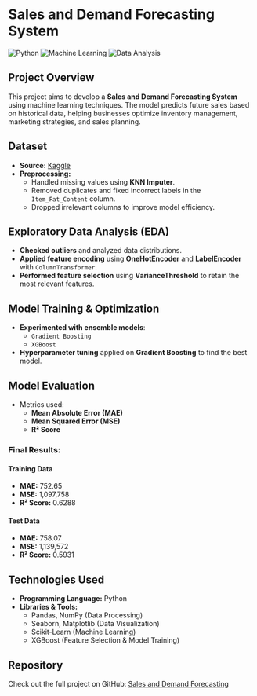# Sales and Demand Forecasting System

![Python](https://img.shields.io/badge/Python-3.8%2B-blue)
![Machine Learning](https://img.shields.io/badge/Machine%20Learning-Scikit--Learn-orange)
![Data Analysis](https://img.shields.io/badge/Data%20Analysis-Pandas%20%7C%20Seaborn%20%7C%20Matplotlib-green)

## Project Overview
This project aims to develop a **Sales and Demand Forecasting System** using machine learning techniques. The model predicts future sales based on historical data, helping businesses optimize inventory management, marketing strategies, and sales planning.

## Dataset
- **Source:** [Kaggle](https://www.kaggle.com/)
- **Preprocessing:**
  - Handled missing values using **KNN Imputer**.
  - Removed duplicates and fixed incorrect labels in the `Item_Fat_Content` column.
  - Dropped irrelevant columns to improve model efficiency.

## Exploratory Data Analysis (EDA)
- **Checked outliers** and analyzed data distributions.
- **Applied feature encoding** using **OneHotEncoder** and **LabelEncoder** with `ColumnTransformer`.
- **Performed feature selection** using **VarianceThreshold** to retain the most relevant features.

## Model Training & Optimization
- **Experimented with ensemble models**: 
  - `Gradient Boosting`
  - `XGBoost`
- **Hyperparameter tuning** applied on **Gradient Boosting** to find the best model.

## Model Evaluation
- Metrics used:
  - **Mean Absolute Error (MAE)**
  - **Mean Squared Error (MSE)**
  - **R² Score**

### **Final Results:**
#### **Training Data**
- **MAE:** 752.65
- **MSE:** 1,097,758
- **R² Score:** 0.6288

#### **Test Data**
- **MAE:** 758.07
- **MSE:** 1,139,572
- **R² Score:** 0.5931

## Technologies Used
- **Programming Language:** Python
- **Libraries & Tools:**
  - Pandas, NumPy (Data Processing)
  - Seaborn, Matplotlib (Data Visualization)
  - Scikit-Learn (Machine Learning)
  - XGBoost (Feature Selection & Model Training)

## Repository
Check out the full project on GitHub: [Sales and Demand Forecasting](https://github.com/Mohamed-khalf30/sales-and-demand-forecasting)


